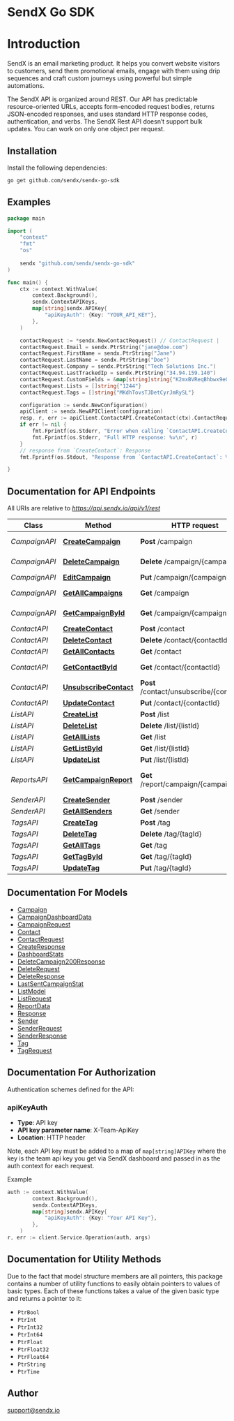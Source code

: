 # SendX Go SDK

# Introduction 

SendX is an email marketing product. It helps you convert website visitors to customers, send them promotional emails, engage with them using drip sequences and craft custom journeys using powerful but simple automations. 

The SendX API is organized around REST. Our API has predictable resource-oriented URLs, accepts form-encoded request bodies, returns JSON-encoded responses, and uses standard HTTP response codes, authentication, and verbs.
The SendX Rest API doesn’t support bulk updates. You can work on only one object per request. <br>


## Installation

Install the following dependencies:

```sh
go get github.com/sendx/sendx-go-sdk
```

## Examples

```go
package main

import (
	"context"
	"fmt"
	"os"
	
	sendx "github.com/sendx/sendx-go-sdk"
)

func main() {
	ctx := context.WithValue(
		context.Background(),
		sendx.ContextAPIKeys,
		map[string]sendx.APIKey{
			"apiKeyAuth": {Key: "YOUR_API_KEY"},
		},
	)

	contactRequest := *sendx.NewContactRequest() // ContactRequest |
	contactRequest.Email = sendx.PtrString("jane@doe.com")
	contactRequest.FirstName = sendx.PtrString("Jane")
	contactRequest.LastName = sendx.PtrString("Doe")
	contactRequest.Company = sendx.PtrString("Tech Solutions Inc.")
	contactRequest.LastTrackedIp = sendx.PtrString("34.94.159.140")
	contactRequest.CustomFields = &map[string]string{"K2mxBVReqBhbwx9e0ItSea": "VIP", "7o3Tl1aY2yKp2X1aflRjOL": "Special Offer Subscriber"}
	contactRequest.Lists = []string{"1244"}
	contactRequest.Tags = []string{"MKdhTovsTJDetCyrJmRySL"}

	configuration := sendx.NewConfiguration()
	apiClient := sendx.NewAPIClient(configuration)
	resp, r, err := apiClient.ContactAPI.CreateContact(ctx).ContactRequest(contactRequest).Execute()
	if err != nil {
		fmt.Fprintf(os.Stderr, "Error when calling `ContactAPI.CreateContact``: %v\n", err)
		fmt.Fprintf(os.Stderr, "Full HTTP response: %v\n", r)
	}
	// response from `CreateContact`: Response
	fmt.Fprintf(os.Stdout, "Response from `ContactAPI.CreateContact`: %v\n", resp)

}

```



## Documentation for API Endpoints

All URIs are relative to *https://api.sendx.io/api/v1/rest*

Class | Method | HTTP request | Description
------------ | ------------- | ------------- | -------------
*CampaignAPI* | [**CreateCampaign**](docs/CampaignAPI.md#createcampaign) | **Post** /campaign | Create Campaign
*CampaignAPI* | [**DeleteCampaign**](docs/CampaignAPI.md#deletecampaign) | **Delete** /campaign/{campaignId} | Delete Campaign
*CampaignAPI* | [**EditCampaign**](docs/CampaignAPI.md#editcampaign) | **Put** /campaign/{campaignId} | Edit Campaign
*CampaignAPI* | [**GetAllCampaigns**](docs/CampaignAPI.md#getallcampaigns) | **Get** /campaign | Get All Campaigns
*CampaignAPI* | [**GetCampaignById**](docs/CampaignAPI.md#getcampaignbyid) | **Get** /campaign/{campaignId} | Get Campaign By Id
*ContactAPI* | [**CreateContact**](docs/ContactAPI.md#createcontact) | **Post** /contact | Create a contact
*ContactAPI* | [**DeleteContact**](docs/ContactAPI.md#deletecontact) | **Delete** /contact/{contactId} | Delete Contact
*ContactAPI* | [**GetAllContacts**](docs/ContactAPI.md#getallcontacts) | **Get** /contact | Get All Contacts
*ContactAPI* | [**GetContactById**](docs/ContactAPI.md#getcontactbyid) | **Get** /contact/{contactId} | Get Contact by ID
*ContactAPI* | [**UnsubscribeContact**](docs/ContactAPI.md#unsubscribecontact) | **Post** /contact/unsubscribe/{contactId} | Unsubscribe Contact
*ContactAPI* | [**UpdateContact**](docs/ContactAPI.md#updatecontact) | **Put** /contact/{contactId} | Update Contact
*ListAPI* | [**CreateList**](docs/ListAPI.md#createlist) | **Post** /list | Create List
*ListAPI* | [**DeleteList**](docs/ListAPI.md#deletelist) | **Delete** /list/{listId} | Delete List
*ListAPI* | [**GetAllLists**](docs/ListAPI.md#getalllists) | **Get** /list | Get All Lists
*ListAPI* | [**GetListById**](docs/ListAPI.md#getlistbyid) | **Get** /list/{listId} | Get List
*ListAPI* | [**UpdateList**](docs/ListAPI.md#updatelist) | **Put** /list/{listId} | Update List
*ReportsAPI* | [**GetCampaignReport**](docs/ReportsAPI.md#getcampaignreport) | **Get** /report/campaign/{campaignId} | Get CampaignReport Data
*SenderAPI* | [**CreateSender**](docs/SenderAPI.md#createsender) | **Post** /sender | Create Sender
*SenderAPI* | [**GetAllSenders**](docs/SenderAPI.md#getallsenders) | **Get** /sender | Get All Senders
*TagsAPI* | [**CreateTag**](docs/TagsAPI.md#createtag) | **Post** /tag | Create a Tag
*TagsAPI* | [**DeleteTag**](docs/TagsAPI.md#deletetag) | **Delete** /tag/{tagId} | Delete a Tag
*TagsAPI* | [**GetAllTags**](docs/TagsAPI.md#getalltags) | **Get** /tag | Get All Tags
*TagsAPI* | [**GetTagById**](docs/TagsAPI.md#gettagbyid) | **Get** /tag/{tagId} | Get a Tag by ID
*TagsAPI* | [**UpdateTag**](docs/TagsAPI.md#updatetag) | **Put** /tag/{tagId} | Update a Tag


## Documentation For Models

 - [Campaign](docs/Campaign.md)
 - [CampaignDashboardData](docs/CampaignDashboardData.md)
 - [CampaignRequest](docs/CampaignRequest.md)
 - [Contact](docs/Contact.md)
 - [ContactRequest](docs/ContactRequest.md)
 - [CreateResponse](docs/CreateResponse.md)
 - [DashboardStats](docs/DashboardStats.md)
 - [DeleteCampaign200Response](docs/DeleteCampaign200Response.md)
 - [DeleteRequest](docs/DeleteRequest.md)
 - [DeleteResponse](docs/DeleteResponse.md)
 - [LastSentCampaignStat](docs/LastSentCampaignStat.md)
 - [ListModel](docs/ListModel.md)
 - [ListRequest](docs/ListRequest.md)
 - [ReportData](docs/ReportData.md)
 - [Response](docs/Response.md)
 - [Sender](docs/Sender.md)
 - [SenderRequest](docs/SenderRequest.md)
 - [SenderResponse](docs/SenderResponse.md)
 - [Tag](docs/Tag.md)
 - [TagRequest](docs/TagRequest.md)


## Documentation For Authorization


Authentication schemes defined for the API:
### apiKeyAuth

- **Type**: API key
- **API key parameter name**: X-Team-ApiKey
- **Location**: HTTP header

Note, each API key must be added to a map of `map[string]APIKey` where the key is the team api key you get via SendX dashboard and passed in as the auth context for each request.

Example

```go
auth := context.WithValue(
		context.Background(),
		sendx.ContextAPIKeys,
		map[string]sendx.APIKey{
			"apiKeyAuth": {Key: "Your API Key"},
		},
	)
r, err := client.Service.Operation(auth, args)
```


## Documentation for Utility Methods

Due to the fact that model structure members are all pointers, this package contains
a number of utility functions to easily obtain pointers to values of basic types.
Each of these functions takes a value of the given basic type and returns a pointer to it:

* `PtrBool`
* `PtrInt`
* `PtrInt32`
* `PtrInt64`
* `PtrFloat`
* `PtrFloat32`
* `PtrFloat64`
* `PtrString`
* `PtrTime`

## Author

support@sendx.io

